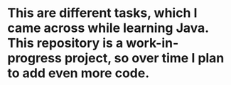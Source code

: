# This are different tasks, which I came across while learning Java. This repository is a work-in-progress project, so over time I plan to add even more code.
